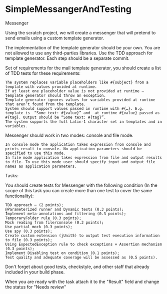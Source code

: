 # SimpleMessangerAndTesting
Messenger 

Using the scratch project, we will create a messenger that will pretend to send emails using a custom template generator.  

The implementation of the template generator should be your own. You are not allowed to use any third-parties libraries. Use the TDD approach for template generator. Each step should be a separate commit.  

Set of requirements for the mail template generator, you should create a list of TDD tests for these requirements: 

    The system replaces variable placeholders like #{subject} from a template with values provided at runtime. 
    If at least one placeholder value is not provided at runtime – template generator should throw an exception.
    Template generator ignores values for variables provided at runtime that aren’t found from the template. 
    System should support values passed in runtime with #{…}. E.g. template is  “Some text: #{value}” and  at runtime #{value} passed as  #{tag}. Output should be “Some text: #{tag}”. 
    The system supports the full Latin-1 character set in templates and in variables. 

Messenger should work in two modes: console and file mode.  

    In console mode the application takes expression from console and prints result to console. No application parameters should be specified to use this mode.  
    In file mode application takes expression from file and output results to file. To use this mode user should specify input and output file names as application parameters.  

 

Tasks:

You should create tests for Messenger with the following condition (In the scope of this task you can create more than one test to cover the same functionality):

    TDD approach – (2 points);
    @Parameterized runner and Dynamic tests (0.3 points);
    Implement meta-annotations and filtering (0.3 points);
    TemporaryFolder rule (0.3 points);
    Mock reading from file/console (0.3 points);
    Use partial mock (0.3 points);
    Use spy (0.3 points);
    Create custom extension (jUnit5) to output test execution information to file (0.3 points);
    Using ExpectedException rule to check exceptions + Assertion mechanism (0.3 points);
    Implement Disabling test on condition (0.1 points);
    Test quality and adequate coverage will be assessed as (0.5 points).

Don't forget about good tests, checkstyle, and other staff that already included in your build phase.

When you are ready with the task attach it to the "Result" field and change the status for "Needs review"
